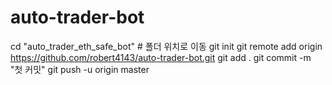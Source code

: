 # auto-trader-bot
cd "auto_trader_eth_safe_bot"  # 폴더 위치로 이동
git init
git remote add origin https://github.com/robert4143/auto-trader-bot.git
git add .
git commit -m "첫 커밋"
git push -u origin master
